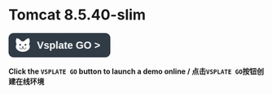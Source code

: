 # Tomcat 8.5.40-slim

<a href="https://www.vsplate.com/?docker-compose=https://github.com/vsplate/dcenvs/tomcat/8.5.40-slim"><img alt="VSPLATE GO" src="https://raw.githubusercontent.com/vsplate/images/master/vsgo_btn.png" width="200px"></a>

**Click the `VSPLATE GO` button to launch a demo online / 点击`VSPLATE GO`按钮创建在线环境**